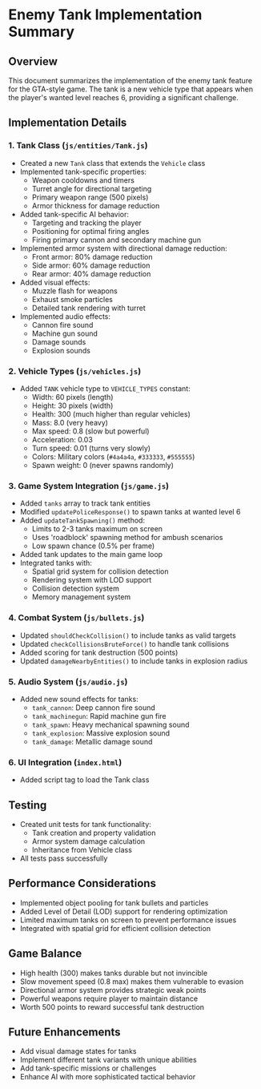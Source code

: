 # Enemy Tank Implementation Summary

## Overview
This document summarizes the implementation of the enemy tank feature for the GTA-style game. The tank is a new vehicle type that appears when the player's wanted level reaches 6, providing a significant challenge.

## Implementation Details

### 1. Tank Class (`js/entities/Tank.js`)
- Created a new `Tank` class that extends the `Vehicle` class
- Implemented tank-specific properties:
  - Weapon cooldowns and timers
  - Turret angle for directional targeting
  - Primary weapon range (500 pixels)
  - Armor thickness for damage reduction
- Added tank-specific AI behavior:
  - Targeting and tracking the player
  - Positioning for optimal firing angles
  - Firing primary cannon and secondary machine gun
- Implemented armor system with directional damage reduction:
  - Front armor: 80% damage reduction
  - Side armor: 60% damage reduction
  - Rear armor: 40% damage reduction
- Added visual effects:
  - Muzzle flash for weapons
  - Exhaust smoke particles
  - Detailed tank rendering with turret
- Implemented audio effects:
  - Cannon fire sound
  - Machine gun sound
  - Damage sounds
  - Explosion sounds

### 2. Vehicle Types (`js/vehicles.js`)
- Added `TANK` vehicle type to `VEHICLE_TYPES` constant:
  - Width: 60 pixels (length)
  - Height: 30 pixels (width)
  - Health: 300 (much higher than regular vehicles)
  - Mass: 8.0 (very heavy)
  - Max speed: 0.8 (slow but powerful)
  - Acceleration: 0.03
  - Turn speed: 0.01 (turns very slowly)
  - Colors: Military colors (`#4a4a4a`, `#333333`, `#555555`)
  - Spawn weight: 0 (never spawns randomly)

### 3. Game System Integration (`js/game.js`)
- Added `tanks` array to track tank entities
- Modified `updatePoliceResponse()` to spawn tanks at wanted level 6
- Added `updateTankSpawning()` method:
  - Limits to 2-3 tanks maximum on screen
  - Uses 'roadblock' spawning method for ambush scenarios
  - Low spawn chance (0.5% per frame)
- Added tank updates to the main game loop
- Integrated tanks with:
  - Spatial grid system for collision detection
  - Rendering system with LOD support
  - Collision detection system
  - Memory management system

### 4. Combat System (`js/bullets.js`)
- Updated `shouldCheckCollision()` to include tanks as valid targets
- Updated `checkCollisionsBruteForce()` to handle tank collisions
- Added scoring for tank destruction (500 points)
- Updated `damageNearbyEntities()` to include tanks in explosion radius

### 5. Audio System (`js/audio.js`)
- Added new sound effects for tanks:
  - `tank_cannon`: Deep cannon fire sound
  - `tank_machinegun`: Rapid machine gun fire
  - `tank_spawn`: Heavy mechanical spawning sound
  - `tank_explosion`: Massive explosion sound
  - `tank_damage`: Metallic damage sound

### 6. UI Integration (`index.html`)
- Added script tag to load the Tank class

## Testing
- Created unit tests for tank functionality:
  - Tank creation and property validation
  - Armor system damage calculation
  - Inheritance from Vehicle class
- All tests pass successfully

## Performance Considerations
- Implemented object pooling for tank bullets and particles
- Added Level of Detail (LOD) support for rendering optimization
- Limited maximum tanks on screen to prevent performance issues
- Integrated with spatial grid for efficient collision detection

## Game Balance
- High health (300) makes tanks durable but not invincible
- Slow movement speed (0.8 max) makes them vulnerable to evasion
- Directional armor system provides strategic weak points
- Powerful weapons require player to maintain distance
- Worth 500 points to reward successful tank destruction

## Future Enhancements
- Add visual damage states for tanks
- Implement different tank variants with unique abilities
- Add tank-specific missions or challenges
- Enhance AI with more sophisticated tactical behavior